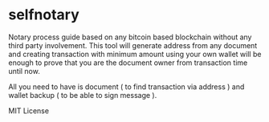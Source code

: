 selfnotary
==========

Notary process guide based on any bitcoin based blockchain without any third party involvement. This tool will generate  address from any document and creating transaction with minimum amount using your own wallet will be enough to prove that you are the document owner from transaction time until now.

All you need to have is document ( to find transaction via address  ) and wallet backup ( to be able to sign message ).

MIT License
